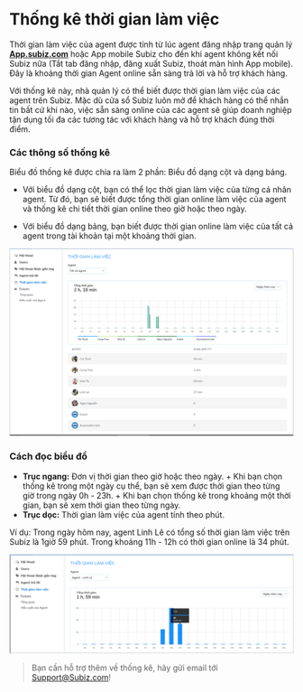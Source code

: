 # Thống kê thời gian làm việc

Thời gian làm việc của agent được tính từ lúc agent đăng nhập trang quản lý [**App.subiz.com**](https://app.subiz.com/) hoặc App mobile Subiz cho đến khi agent không kết nối Subiz nữa \(Tắt tab đăng nhập, đăng xuất Subiz, thoát màn hình App mobile\). Đây là khoảng thời gian Agent online sẵn sàng trả lời và hỗ trợ khách hàng.

Với thống kê này, nhà quản lý có thể biết được thời gian làm việc của các agent trên Subiz. Mặc dù cửa sổ Subiz luôn mở để khách hàng có thể nhắn tin bất cứ khi nào, việc sẵn sàng online của các agent sẽ giúp doanh nghiệp tận dụng tối đa các tương tác với khách hàng và hỗ trợ khách đúng thời điểm.

### Các thông số thống kê

Biểu đồ thống kê được chia ra làm 2 phần: Biểu đồ dạng cột và dạng bảng.

- Với biểu đồ dạng cột, bạn có thể lọc thời gian làm việc của từng cá nhân agent. Từ đó, bạn sẽ biết được tổng thời gian online làm việc của agent và thống kê chi tiết thời gian online theo giờ hoặc theo ngày.

- Với biểu đồ dạng bảng, bạn biết được thời gian online làm việc của tất cả agent trong tài khoản tại một khoảng thời gian.

![Th&#x1ED1;ng k&#xEA; th&#x1EDD;i gian l&#xE0;m vi&#x1EC7;c](../.gitbook/assets/thong-ke-gio.png)

### Cách đọc biểu đồ

* **Trục ngang:** Đơn vị thời gian theo giờ hoặc theo ngày. + Khi bạn chọn thống kê trong một ngày cụ thể, bạn sẽ xem được thời gian theo từng giờ trong ngày 0h - 23h. + Khi bạn chọn thống kê trong khoảng một thời gian, bạn sẽ xem thời gian theo từng ngày.
* **Trục dọc:** Thời gian làm việc của agent tính theo phút.

Ví dụ: Trong ngày hôm nay, agent Linh Lê có tổng số thời gian làm việc trên Subiz là 1giờ 59 phút. Trong khoảng 11h - 12h có thời gian online là 34 phút.

![Th&#x1EDD;i gian l&#xE0;m vi&#x1EC7;c tr&#xEA;n Subiz c&#x1EE7;a Agent Linh L&#xEA; trong ng&#xE0;y h&#xF4;m nay](../.gitbook/assets/available.png)

> Bạn cần hỗ trợ thêm về thống kê, hãy gửi email tới Support@Subiz.com!

  


